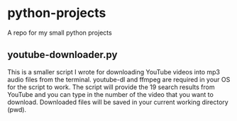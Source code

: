 # python-projects
A repo for my small python projects

## youtube-downloader.py
This is a smaller script I wrote for downloading YouTube videos into mp3 audio files from the terminal.
youtube-dl and ffmpeg are required in your OS for the script to work.
The script will provide the 19 search results from YouTube and you can type in the number of the video that you want to download.
Downloaded files will be saved in your current working directory (pwd).

